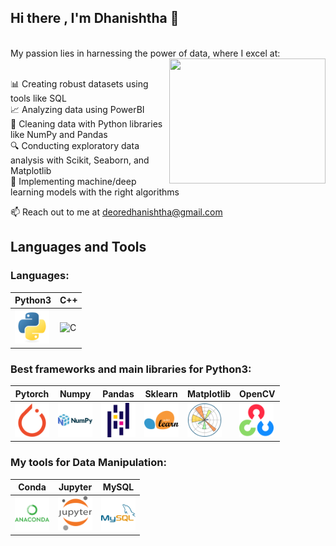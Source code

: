## Hi there , I'm Dhanishtha 👋</br>
<br>
My passion lies in harnessing the power of data, where I excel at: <img align="right" width="250" height="200" src="https://github.com/Dhanishthad/Dhanishthad/assets/101131774/6f5954a4-8066-4e20-9f1e-458bb41f2562"> 

<br>📊 Creating robust datasets using tools like SQL</br>
📈 Analyzing data using PowerBI</br>
🐍 Cleaning data with Python libraries like NumPy and Pandas</br>
🔍 Conducting exploratory data analysis with Scikit, Seaborn, and Matplotlib</br>      🤖 Implementing machine/deep learning models with the right algorithms</br> 

📫 Reach out to me at deoredhanishtha@gmail.com</br>

## Languages and Tools 


### Languages:
| Python3 | C++ | 
|----------|----------|
|  <img src="https://github.com/devicons/devicon/blob/master/icons/python/python-original.svg" title="Python"  alt="Python" width="55" height="55"/> |  <img src="https://github.com/Dhanishthad/Dhanishthad/assets/101131774/5fd30721-88a3-411a-a9fc-e09bf4be81f0" title="C++"  alt="C" width="55" height="55"/> |  
  

### Best frameworks and main libraries for Python3:

| Pytorch | Numpy | Pandas | Sklearn | Matplotlib | OpenCV |
|----------|----------|----------|----------|----------|----------|
|  <img src="https://github.com/devicons/devicon/blob/master/icons/pytorch/pytorch-original.svg" title="Pytorch"  alt="Pytorch" width="55" height="55"/>|  <img src="https://github.com/devicons/devicon/blob/master/icons/numpy/numpy-original-wordmark.svg" title="Numpy" alt="Numpy" width="55" height="55"/>|  <img src="https://github.com/devicons/devicon/blob/master/icons/pandas/pandas-original.svg" title="Pandas" alt="Pandas" width="55" height="55"/>|  <img src="https://github.com/devicons/devicon/blob/master/icons/scikitlearn/scikitlearn-original.svg" title="sklearn" alt="sklearn" width="55" height="55"/>|  <img src="https://github.com/devicons/devicon/blob/master/icons/matplotlib/matplotlib-original.svg" title="mpl" alt="mpl" width="55" height="55"/>| <img src="https://github.com/devicons/devicon/blob/master/icons/opencv/opencv-original.svg" title="mpl" alt="mpl" width="55" height="55"/>|



### My tools for Data Manipulation:

| Conda | Jupyter  | MySQL | 
|----------|--------------------|----------|
|<img src="https://github.com/devicons/devicon/blob/master/icons/anaconda/anaconda-original-wordmark.svg" title="Anaconda" alt="Conda" width="55" height="55"/>|<img src="https://github.com/devicons/devicon/blob/master/icons/jupyter/jupyter-original-wordmark.svg" title="Jupiter" alt="Jupiter" width="55" height="55"/>|<img src="https://github.com/devicons/devicon/blob/master/icons/mysql/mysql-original-wordmark.svg" title="MySQL" alt="MySQL" width="55" height="55"/>|<img 

  
